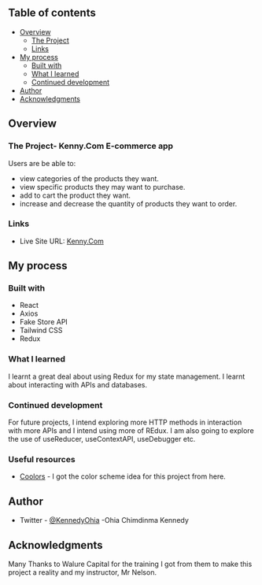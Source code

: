 ## Table of contents

- [Overview](#overview)
  - [The Project](#the-project)
  - [Links](#links)
- [My process](#my-process)
  - [Built with](#built-with)
  - [What I learned](#what-i-learned)
  - [Continued development](#continued-development)
- [Author](#author)
- [Acknowledgments](#acknowledgments)



## Overview

###  The Project- Kenny.Com E-commerce app

Users are be able to:

- view categories of the products they want.
- view specific products they may want to purchase.
- add to cart the product they want.
- increase and decrease the quantity of products they want to order.


### Links

- Live Site URL: [Kenny.Com](https://kennyshops.netlify.app/)

## My process

### Built with

- React
- Axios
- Fake Store API
- Tailwind CSS
- Redux

### What I learned
I learnt a great deal about using Redux for my state management. I learnt about interacting with APIs and databases. 


### Continued development

For future projects, I intend exploring more HTTP methods in interaction with more APIs and I intend using more of REdux. I am also going to explore the use of useReducer, useContextAPI, useDebugger etc.


### Useful resources
- [Coolors](https://www.coolors.com) - I got the color scheme idea for this project from here.


## Author

- Twitter - [@KennedyOhia](https://www.twitter.com/KennedyOhia)
-Ohia Chimdinma Kennedy


## Acknowledgments

Many Thanks to Walure Capital for the training I got from them to make this project a reality and my instructor, Mr Nelson.
